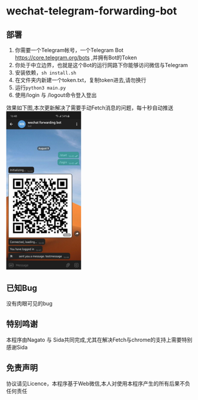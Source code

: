 # wechat-telegram-forwarding-bot

## 部署
1. 你需要一个Telegram帐号，一个Telegram Bot https://core.telegram.org/bots ,并拥有Bot的Token
2. 你处于中立边界，也就是这个Bot的运行网路下你能够访问微信与Telegram
3. 安装依赖，`sh install.sh`
4. 在文件夹内新建一个token.txt，复制token进去,请勿换行
5. 运行`python3 main.py`
6. 使用/login 与 /logout命令登入登出  

效果如下图,本次更新解决了需要手动Fetch消息的问题，每十秒自动推送  
<img src="assets/demo.jpg"  width="200"/>

## 已知Bug
没有肉眼可见的bug

## 特别鸣谢
本程序由Nagato 与 Sida共同完成,尤其在解决Fetch与chrome的支持上需要特别感谢Sida

## 免责声明
协议请见Licence，本程序基于Web微信,本人对使用本程序产生的所有后果不负任何责任